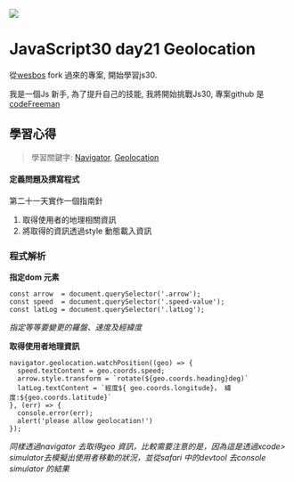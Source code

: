 ![](https://javascript30.com/images/JS3-social-share.png)

# JavaScript30 day21 Geolocation

從[wesbos](https://github.com/wesbos/JavaScript30) fork 過來的專案, 開始學習js30.

我是一個Js 新手, 為了提升自己的技能, 我將開始挑戰Js30, 專案github 是 [codeFreeman](https://github.com/codeFreeman/JavaScript30)

## 學習心得

> 學習關鍵字: [Navigator](https://developer.mozilla.org/en-US/docs/Web/API/Navigator),  [Geolocation](https://developer.mozilla.org/en-US/docs/Web/API/Geolocation)

#### 定義問題及撰寫程式

第二十一天實作一個指南針
1. 取得使用者的地理相關資訊
2. 將取得的資訊透過style 動態載入資訊

### 程式解析

**指定dom 元素**

    const arrow  = document.querySelector('.arrow');
    const speed  = document.querySelector('.speed-value');
    const latLog = document.querySelector('.latLog');

*指定等等要變更的羅盤、速度及經緯度*

**取得使用者地理資訊**

    navigator.geolocation.watchPosition((geo) => {
      speed.textContent = geo.coords.speed;
      arrow.style.transform = `rotate(${geo.coords.heading}deg)`
      latLog.textContent = `經度${ geo.coords.longitude}， 緯度:${geo.coords.latitude}`
    }, (err) => {
      console.error(err);
      alert('please allow geolocation!')
    });

*同樣透過navigator 去取得geo 資訊，比較需要注意的是，因為這是透過xcode> simulator去模擬出使用者移動的狀況，並從safari 中的devtool 去console simulator 的結果*
